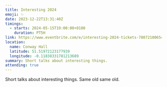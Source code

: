 ```yaml
---
title: Interesting 2024
emoji: ✨
date: 2023-12-22T13:31:40Z
timings:
  - starts: 2024-05-15T19:00:00+0100
    duration: PT5H
link: https://www.eventbrite.com/e/interesting-2024-tickets-780721006547
location:
  name: Conway Hall
  latitude: 51.51972123177939
  longitude: -0.11838331781213689
summary: Short talks about interesting things.
attending: true
---
```


Short talks about interesting things. Same old same old.
